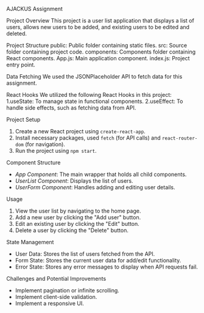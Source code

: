 AJACKUS Assignment

Project Overview
This project is a user list application that displays a list of users, allows new users to be added, and existing users to be edited and deleted.

Project Structure 
public: Public folder containing static files.
src: Source folder containing project code.
components: Components folder containing React components.
App.js: Main application component.
index.js: Project entry point.

Data Fetching 
We used the JSONPlaceholder API to fetch data for this assignment. 

React Hooks 
We utilized the following React Hooks in this project:
1.useState: To manage state in functional components.
2.useEffect: To handle side effects, such as fetching data from API.

Project Setup
1. Create a new React project using `create-react-app`.
2. Install necessary packages, used `fetch` (for API calls) and `react-router-dom` (for navigation).
3. Run the project using `npm start`.

Component Structure
- _App Component_: The main wrapper that holds all child components.
- _UserList Component_: Displays the list of users.
- _UserForm Component_: Handles adding and editing user details.
  
Usage 
1. View the user list by navigating to the home page.
2. Add a new user by clicking the "Add user" button.
3. Edit an existing user by clicking the "Edit" button.
4. Delete a user by clicking the "Delete" button.

State Management
- User Data: Stores the list of users fetched from the API.
- Form State: Stores the current user data for add/edit functionality.
- Error State: Stores any error messages to display when API requests fail.

Challenges and Potential Improvements
- Implement pagination or infinite scrolling.
- Implement client-side validation.
- Implement a responsive UI.
